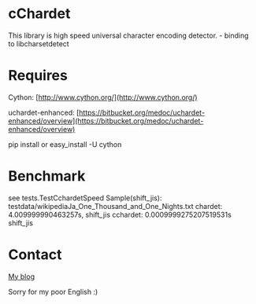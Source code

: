 # cChardet
This library is high speed universal character encoding detector. - binding to libcharsetdetect

# Requires
Cython: [http://www.cython.org/](http://www.cython.org/)

uchardet-enhanced: [https://bitbucket.org/medoc/uchardet-enhanced/overview](https://bitbucket.org/medoc/uchardet-enhanced/overview)

pip install or easy_install -U cython

# Benchmark
see tests.TestCchardetSpeed
Sample(shift_jis): testdata/wikipediaJa_One_Thousand_and_One_Nights.txt
chardet: 4.009999990463257s, shift_jis
cchardet: 0.0009999275207519531s shift_jis

# Contact
[My blog](http://blog.remu.biz)

Sorry for my poor English :)